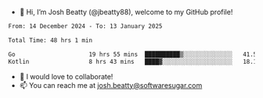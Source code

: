 - 👋 Hi, I’m Josh Beatty (@jbeatty88), welcome to my GitHub profile!

<!--START_SECTION:waka-->

```txt
From: 14 December 2024 - To: 13 January 2025

Total Time: 48 hrs 1 min

Go                     19 hrs 55 mins  ██████████▒░░░░░░░░░░░░░░   41.51 %
Kotlin                 8 hrs 43 mins   ████▓░░░░░░░░░░░░░░░░░░░░   18.17 %
```

<!--END_SECTION:waka-->

- 💞️ I would love to collaborate!
- 📫 You can reach me at josh.beatty@softwaresugar.com

<!---
jbeatty88/jbeatty88 is a ✨ special ✨ repository because its `README.md` (this file) appears on your GitHub profile.
You can click the Preview link to take a look at your changes.
--->
